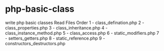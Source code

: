 # php-basic-class

write php basic classes
Read Files Order
1 - class_defination.php
2 - class_properties.php
3 - class_inheritance.php
4 - class_instance_method.php
5 - class_access.php
6 - static_modifiers.php
7 - setters_getters.php
8 - static_reference.php
9 - constructors_destructors.php
